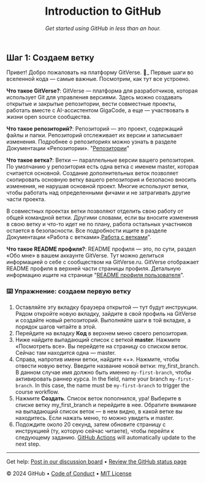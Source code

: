 <header>

<!--
  <<< Author notes: Course header >>>
  Include a 1280×640 image, course title in sentence case, and a concise description in emphasis.
  In your repository settings: enable template repository, add your 1280×640 social image, auto delete head branches.
  Add your open source license, GitHub uses MIT license.
-->

# Introduction to GitHub

_Get started using GitHub in less than an hour._

</header>

## Шаг 1: Создаем ветку

Привет! Добро пожаловать на платформу GitVerse.  :wave:_
Первые шаги во вселенной кода — самые важные. Посмотрим, как тут все устроено.


**Что такое GitVerse?**: GitVerse — платформа для разработчиков, которая использует Git для управления версиями. Здесь можно создавать открытые и закрытые репозитории, вести совместные проекты, работать вместе с AI-ассистентом GigaCode, а еще — участвовать в жизни open source сообщества. 

**Что такое репозиторий?**: Репозиторий — это проект, содержащий файлы и папки. Репозиторий отслеживает их версии и записывает изменения. Подробнее о репозиториях можно узнать в разделе Документации «Репозитории».
"[Репозитории](https://gitverse.ru/docs/repositories/)"

**Что такое ветка?**: Ветки — параллельные версии вашего репозитория. По умолчанию у репозитория есть одна ветка с именем master, которая считается основной. Создание дополнительных веток позволяет скопировать основную ветку вашего репозитория и безопасно вносить изменения, не нарушая основной проект. Многие используют ветки, чтобы работать над определенными фичами и не затрагивать другие части проекта.

В совместных проектах ветки позволяют отделить свою работу от общей командной ветки. Другими словами, если вы вносите изменения в свою ветку и что-то идет не по плану, работа остальных участников остается в безопасности. Все подробности ищите в разделе Документации «Работа с ветками».[Работа с ветками](https://gitverse.ru/docs/branches/)".

**Что такое README профиля?**: README профиля — это, по сути, раздел «Обо мне» в вашем аккаунте GitVerse. Тут можно делиться информацией о себе с сообществом на GitVerse.ru. GitVerse отображает README профиля в верхней части страницы профиля. Детальную информацию ищите на странице "[README профиля пользователя](https://gitverse.ru/docs/account-and-profile/user-profile/#readme-%D0%BF%D1%80%D0%BE%D1%84%D0%B8%D0%BB%D1%8F-%D0%BF%D0%BE%D0%BB%D1%8C%D0%B7%D0%BE%D0%B2%D0%B0%D1%82%D0%B5%D0%BB%D1%8F)".


### :keyboard: Упражнение: создаем первую ветку

1. Оставляйте эту вкладку браузера открытой — тут будут инструкции. Рядом откройте новую вкладку, зайдите в свой профиль на GitVerse и создайте новый репозиторий. Выполняйте шаги в той вкладке, а порядок шагов читайте в этой.
2. Перейдите на вкладку  **Код** в верхнем меню своего репозитория.
3. Ниже найдите выпадающий список с веткой **master**. Нажмите «Посмотреть все». Вы перейдете на страницу со списком веток. Сейчас там находится одна — master. 
4. Справа, напротив имени ветки, найдите «+». Нажмите, чтобы отвести новую ветку. Введите название новой ветки: my_first_branch. В данном случае имя должно быть именно `my-first-branch`, чтобы активировать раннер курса.
In the field, name your branch `my-first-branch`. In this case, the name must be `my-first-branch` to trigger the course workflow.
5. Нажмите **Создать**. Список веток пополнился, ура!
Выберите в списке ветку my_first_branch и перейдите в нее. Обратите внимание на выпадающий список веток — в нем видно, в какой ветке вы находитесь. Если нажать меню, то можно увидеть и master.
6. Подождите около 20 секунд, затем обновите страницу с инструкцией (ту, которую сейчас читаете), чтобы перейти к следующему заданию. [GitHub Actions](https://docs.github.com/en/actions) will automatically update to the next step.

<footer>

<!--
  <<< Author notes: Footer >>>
  Add a link to get support, GitHub status page, code of conduct, license link.
-->

---

Get help: [Post in our discussion board](https://github.com/orgs/skills/discussions/categories/introduction-to-github) &bull; [Review the GitHub status page](https://www.githubstatus.com/)

&copy; 2024 GitHub &bull; [Code of Conduct](https://www.contributor-covenant.org/version/2/1/code_of_conduct/code_of_conduct.md) &bull; [MIT License](https://gh.io/mit)

</footer>
